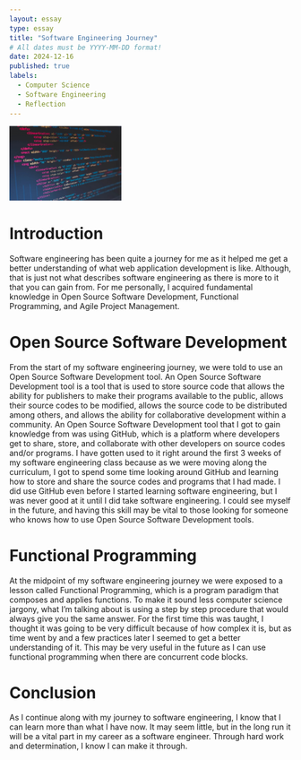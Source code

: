 ```yaml
---
layout: essay
type: essay
title: "Software Engineering Journey"
# All dates must be YYYY-MM-DD format!
date: 2024-12-16
published: true
labels:
  - Computer Science
  - Software Engineering
  - Reflection
---
```


<img width="200px" class="rounded float-start pe-4" src="../img/software-engineers-code.jpg">

<h1>Introduction</h1>
	<p>Software engineering has been quite a journey for me as it helped me get a better understanding of what web application development is like. Although, that is just not what describes software engineering as there is more to it that you can gain from. For me personally, I acquired fundamental knowledge in Open Source Software Development, Functional Programming, and Agile Project Management.</p>

<h1>Open Source Software Development</h1>
	From the start of my software engineering journey, we were told to use an Open Source Software Development tool. An Open Source Software Development tool is a tool that is used to store source code that allows the ability for publishers to make their programs available to the public, allows their source codes to be modified, allows the source code to be distributed among others, and allows the ability for collaborative development within a community. An Open Source Software Development tool that I got to gain knowledge from was using GitHub, which is a platform where developers get to share, store, and collaborate with other developers on source codes and/or programs. I have gotten used to it right around the first 3 weeks of my software engineering class because as we were moving along the curriculum, I got to spend some time looking around GitHub and learning how to store and share the source codes and programs that I had made. I did use GitHub even before I started learning software engineering, but I was never good at it until I did take software engineering. I could see myself in the future, and having this skill may be vital to those looking for someone who knows how to use Open Source Software Development tools.

<h1>Functional Programming</h1>
	At the midpoint of my software engineering journey we were exposed to a lesson called Functional Programming, which is a program paradigm that composes and applies functions. To make it sound less computer science jargony, what I’m talking about is using a step by step procedure that would always give you the same answer. For the first time this was taught, I thought it was going to be very difficult because of how complex it is, but as time went by and a few practices later I seemed to get a better understanding of it. This may be very useful in the future as I can use functional programming when there are concurrent code blocks.

<h1>Conclusion</h1>
	As I continue along with my journey to software engineering, I know that I can learn more than what I have now. It may seem little, but in the long run it will be a vital part in my career as a software engineer. Through hard work and determination, I know I can make it through.
